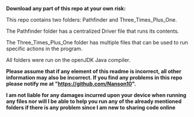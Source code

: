 **Download any part of this repo at your own risk:**

This repo contains two folders: Pathfinder and Three_Times_Plus_One.

The Pathfinder folder has a centralized Driver file that runs its contents.

The Three_Times_Plus_One folder has multiple files that can be used to run specific actions in the program.

All folders were run on the openJDK Java compiler. 

**Please assume that if any element of this readme is incorrect, all other information may also be incorrect. If you find any problems in this repo please notify me at "https://github.com/Nanson10".**

**I am not liable for any damages incurred upon your device when running any files nor will I be able to help you run any of the already mentioned folders if there is any problem since I am new to sharing code online**
